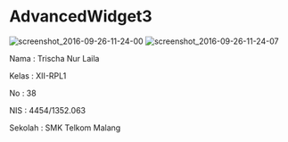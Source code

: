 # AdvancedWidget3

![screenshot_2016-09-26-11-24-00](https://cloud.githubusercontent.com/assets/22192029/18827292/ef73f334-8386-11e6-9f5f-cf5998f0589a.png)
![screenshot_2016-09-26-11-24-07](https://cloud.githubusercontent.com/assets/22192029/18827291/ef4bf456-8386-11e6-8696-6762f8aebad3.png)

Nama : Trischa Nur Laila

Kelas : XII-RPL1

No : 38

NIS : 4454/1352.063

Sekolah : SMK Telkom Malang
